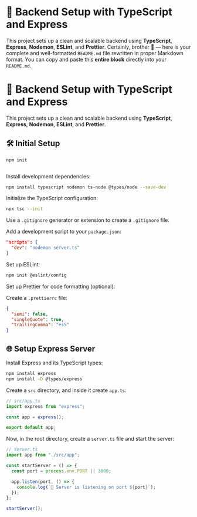# 🚀 Backend Setup with TypeScript and Express

This project sets up a clean and scalable backend using **TypeScript**, **Express**, **Nodemon**, **ESLint**, and **Prettier**.
Certainly, brother 🤝 — here is your complete and well-formatted `README.md` file rewritten in proper Markdown format. You can copy and paste this **entire block** directly into your `README.md`.

# 🚀 Backend Setup with TypeScript and Express

This project sets up a clean and scalable backend using **TypeScript**, **Express**, **Nodemon**, **ESLint**, and **Prettier**.

## 🛠️ Initial Setup

```bash
npm init
```

```

```

Install development dependencies:

```bash
npm install typescript nodemon ts-node @types/node --save-dev
```

Initialize the TypeScript configuration:

```bash
npx tsc --init
```

Use a `.gitignore` generator or extension to create a `.gitignore` file.

Add a development script to your `package.json`:

```json
"scripts": {
  "dev": "nodemon server.ts"
}
```

Set up ESLint:

```bash
npm init @eslint/config
```

Set up Prettier for code formatting (optional):

Create a `.prettierrc` file:

```json
{
  "semi": false,
  "singleQuote": true,
  "trailingComma": "es5"
}
```

## 🌐 Setup Express Server

Install Express and its TypeScript types:

```bash
npm install express
npm install -D @types/express
```

Create a `src` directory, and inside it create `app.ts`:

```ts
// src/app.ts
import express from "express";

const app = express();

export default app;
```

Now, in the root directory, create a `server.ts` file and start the server:

```ts
// server.ts
import app from "./src/app";

const startServer = () => {
  const port = process.env.PORT || 3000;

  app.listen(port, () => {
    console.log(`🚀 Server is listening on port ${port}`);
  });
};

startServer();
```
